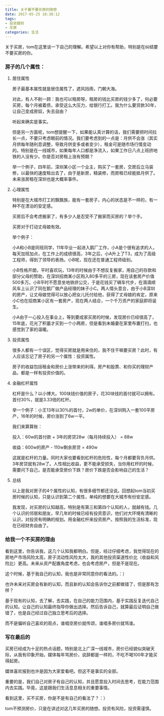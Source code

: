```yaml
---
title: 关于要不要买房的随想
date: 2017-05-25 18:38:12
tags: 
- 投资理财
- 买房
categories: 生活
---
```


关于买房，tom在这里谈一下自己的理解。希望以上对你有帮助，特别是在纠结要不要买房的你。

### 房子的几个属性：

<!--more-->

1. 居住属性

    房子最基本属性就是居住属性了，遮风挡雨，门朝大海。

    对此，有人不削一顾：我也可以租房呀，租房的钱比买房的钱少多了，何必要买房，每个月被着债，承受这么大压力，给银行打工。我为什么要贷款30年，让自己变成房奴，失去自由？

    听起来确实是事实。

    但是另一方面呢，tom想提醒一下，如果能认真计算的话，我们需要把时间拉长一点，不要只考虑眼前的情况。我们要考虑到的一点是：月供不会涨（其实月供每年随利息调整，导致月供变多或者变少），租金可是随市场行情变动的。特别是在一线城市，如果每年人口都是净流入，如果工作日八点上班挤地铁的人没有少。你是否对房租上涨有预期？

    举一个例子，四年前，深圳某小区一个业主，购买了一套房，交房后立马装修，以最快的速度租出去了，由于是新房，精装修，而房租已经能抵月供了。未来涨房租在深圳也是大概率事件。

2. 心理属性

    特别是在大城市打工的飘飘族，能有一套房子，内心的状态是不一样的，有一种不在漂泊的安定感。

    买房后不会考虑搬家了，有多少人是忍受不了搬家而买房的？举个手。

    买房对于打动丈母娘有效。

    举个例子：

    小A和小B是同班同学，11年毕业一起进入鹅厂工作，小A是个很有追求的人，每天加班加点，在工作上的成绩很高，3年之后，小A升上了T3，成为了高级工程师，得到了领导的表扬。小B呢，现在还在普通工程师级别。

    小B性格开朗，平时喜欢玩，13年的时候由于不想反复搬家，用自己的存款和部分父母的赞助，在深圳招商某小区购入80多平的三房，现在该套房产价值500多万。小B平时不愿意坐地铁挤公交，于是花钱买了辆车代步，在滴滴顺风车上认识了同在鹅厂做产品经理的妹子小C。两人情头意合，由于小B深圳的房产，让丈母娘觉得可以放心把女儿托付给他，获得了丈母娘的肯定，原来小C也在招商某小区有一套房产，现在两人结合，一个千万资产的家庭即将诞生。

    小A由于一心投入在事业上，等到要成家买房的时候，发现房价已经很高了，15年底，花光了积蓄才买到一个小两房，但是看到未婚妻在家里布置打扫，也感觉到了家的温暖。

3. 投资属性

    很多人都有一个误区，觉得买房就是用来住的，我不住干嘛要买房？此时，有人应该忘记了房子的另一个属性：投资属性。

    房子的收益包括租金和房价上涨带来的利得。房产和股票、和你买的理财产品，都是一样有投资价值的。

4. 金融杠杆属性

    杠杆是什么？以小博大。100块钱价值的房子，花30块钱的首付就可以拥有。首付30%，就是3.33倍的杠杆。

    举一个例子：小王13年以30%的首付，2w的单价，在深圳购入一套100平房产，16年的时候，房价涨到了6w一平。

    我们来算算账：

    投入：60w的首付款 + 3年的房贷28w（每月持续投入） = 88w

    收益：600w的房产 - 110w剩余房贷 = 490w

    这就是杠杆的力量。同时大家也要看到杠杆的危险性，每个月都要背负月供。3年房贷就有28w了。人性相比收益，更不能承受损失，当你用杠杆的时候，需要问下自己，是否能承受房价下跌？房价下跌是否会影响自己的生活？

5. 总结

    以上是我对房子的4个属性的认知，有很多细节都还没说。回想起tom当初买房时候的认知，只是认识到第二个属性，单纯的想要在大城市有份安定感。

    我发现，对买房的认知越高，特别是有第三和第四个认知的人，就越有钱。几个认识的邻居和朋友，早几年的时候已经有投资意识，他们对大环境有清晰的认识，对投资有明确的规划。用金融杠杆来投资房产。按照我的生活标准，现在已经财务自由了。

### 给我一个不买房的理由

看到这里，你告诉我，这几个认知我都明白。但是，经过仔细考虑，我觉得现在的房地产市场风险太高，房子流动性风险太大，我的其他投资渠道性价比（收益和风险比）更高。未来从资产配置角度考虑，也会考虑房产，但是不是现在。

这个时候，基于我自己的认知，我也是非常同意你的看法的。：）

也许未来对买房会有新的认知，而且新的认知会告诉你之前都做错了，但是那有怎样？

基于现有的认知，去了解，去实践，在自己的能力范围内，基于实践反复迭代自己的认知。让自己的认知最终指导你做出选择。然后告诉自己，就算最后证明自己做错了，也是自己经过自己独立思考后的选择。

而不是偏听自己喜欢的观点，谁唱空房价就传颂，谁唱多房价就骂谁。

### 写在最后的

买房已经成为十足的热点话题，特别是北上广深一线城市，房价已经貌似突破天际，从我有印象开始，媒体每年骂房价，说辞都是一样的，不吃不喝100年才能买得起房。

媒体喜欢报到也许是因为大家爱看吧。但这不是事实的全部。

重要的是，我们自己对房子有自己的认知，并且愿意投入时间去思考，在能力范围内去实践。毕竟，这是跟我们生活息息相关的重要事情。

看到这里，买不买房，你是不是有自己的看法了？：）

tom不预测房价，只是在讲述对这几年买房的随想。投资有风险，投资需谨慎。